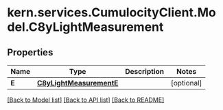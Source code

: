 
# kern.services.CumulocityClient.Model.C8yLightMeasurement

## Properties

Name | Type | Description | Notes
------------ | ------------- | ------------- | -------------
**E** | [**C8yLightMeasurementE**](C8yLightMeasurementE.md) |  | [optional] 

[[Back to Model list]](../README.md#documentation-for-models)
[[Back to API list]](../README.md#documentation-for-api-endpoints)
[[Back to README]](../README.md)

